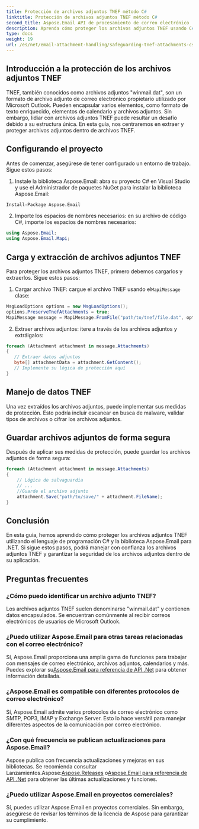 ```yaml
---
title: Protección de archivos adjuntos TNEF método C#
linktitle: Protección de archivos adjuntos TNEF método C#
second_title: Aspose.Email API de procesamiento de correo electrónico .NET
description: Aprenda cómo proteger los archivos adjuntos TNEF usando C# y Aspose.Email para .NET. Guía paso a paso con código fuente incluido.
type: docs
weight: 19
url: /es/net/email-attachment-handling/safeguarding-tnef-attachments-csharp-method/
---
```


## Introducción a la protección de los archivos adjuntos TNEF

TNEF, también conocidos como archivos adjuntos "winmail.dat", son un formato de archivo adjunto de correo electrónico propietario utilizado por Microsoft Outlook. Pueden encapsular varios elementos, como formato de texto enriquecido, elementos de calendario y archivos adjuntos. Sin embargo, lidiar con archivos adjuntos TNEF puede resultar un desafío debido a su estructura única. En esta guía, nos centraremos en extraer y proteger archivos adjuntos dentro de archivos TNEF.

## Configurando el proyecto

Antes de comenzar, asegúrese de tener configurado un entorno de trabajo. Sigue estos pasos:

1. Instale la biblioteca Aspose.Email: abra su proyecto C# en Visual Studio y use el Administrador de paquetes NuGet para instalar la biblioteca Aspose.Email:

```bash
Install-Package Aspose.Email
```

2. Importe los espacios de nombres necesarios: en su archivo de código C#, importe los espacios de nombres necesarios:

```csharp
using Aspose.Email;
using Aspose.Email.Mapi;
```

## Carga y extracción de archivos adjuntos TNEF

Para proteger los archivos adjuntos TNEF, primero debemos cargarlos y extraerlos. Sigue estos pasos:

1.  Cargar archivo TNEF: cargue el archivo TNEF usando el`MapiMessage` clase:

```csharp
MsgLoadOptions options = new MsgLoadOptions();
options.PreserveTnefAttachments = true;
MapiMessage message = MapiMessage.FromFile("path/to/tnef/file.dat", options);
```

2. Extraer archivos adjuntos: itere a través de los archivos adjuntos y extráigalos:

```csharp
foreach (Attachment attachment in message.Attachments)
{
   // Extraer datos adjuntos
   byte[] attachmentData = attachment.GetContent();
   // Implemente su lógica de protección aquí
}
```

## Manejo de datos TNEF

Una vez extraídos los archivos adjuntos, puede implementar sus medidas de protección. Esto podría incluir escanear en busca de malware, validar tipos de archivos o cifrar los archivos adjuntos.

## Guardar archivos adjuntos de forma segura

Después de aplicar sus medidas de protección, puede guardar los archivos adjuntos de forma segura:

```csharp
foreach (Attachment attachment in message.Attachments)
{
    // Lógica de salvaguardia
    // ...
    //Guarde el archivo adjunto
    attachment.Save("path/to/save/" + attachment.FileName);
}
```

## Conclusión

En esta guía, hemos aprendido cómo proteger los archivos adjuntos TNEF utilizando el lenguaje de programación C# y la biblioteca Aspose.Email para .NET. Si sigue estos pasos, podrá manejar con confianza los archivos adjuntos TNEF y garantizar la seguridad de los archivos adjuntos dentro de su aplicación.

## Preguntas frecuentes

### ¿Cómo puedo identificar un archivo adjunto TNEF?

Los archivos adjuntos TNEF suelen denominarse "winmail.dat" y contienen datos encapsulados. Se encuentran comúnmente al recibir correos electrónicos de usuarios de Microsoft Outlook.

### ¿Puedo utilizar Aspose.Email para otras tareas relacionadas con el correo electrónico?

 Sí, Aspose.Email proporciona una amplia gama de funciones para trabajar con mensajes de correo electrónico, archivos adjuntos, calendarios y más. Puedes explorar su[Aspose.Email para referencia de API .Net](https://reference.aspose.com/email/net) para obtener información detallada.

### ¿Aspose.Email es compatible con diferentes protocolos de correo electrónico?

Sí, Aspose.Email admite varios protocolos de correo electrónico como SMTP, POP3, IMAP y Exchange Server. Esto lo hace versátil para manejar diferentes aspectos de la comunicación por correo electrónico.

### ¿Con qué frecuencia se publican actualizaciones para Aspose.Email?

Aspose publica con frecuencia actualizaciones y mejoras en sus bibliotecas. Se recomienda consultar Lanzamientos.Aspose:[Aspose.Releases](https://releases.aspose.com/email/net/) o[Aspose.Email para referencia de API .Net](https://reference.aspose.com/email/net) para obtener las últimas actualizaciones y funciones.

### ¿Puedo utilizar Aspose.Email en proyectos comerciales?

Sí, puedes utilizar Aspose.Email en proyectos comerciales. Sin embargo, asegúrese de revisar los términos de la licencia de Aspose para garantizar su cumplimiento.